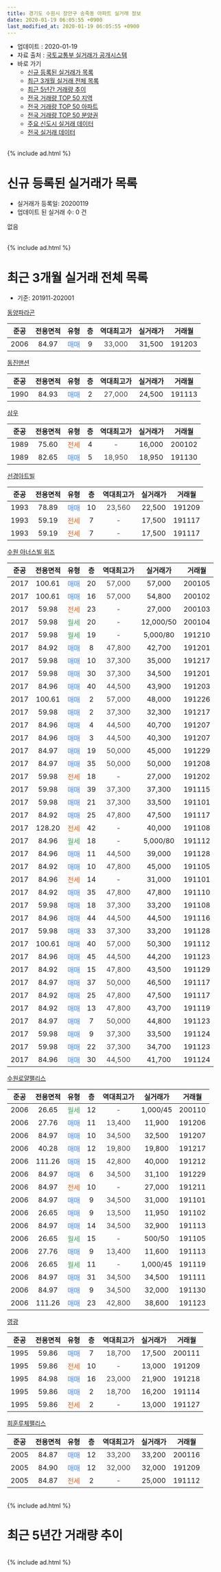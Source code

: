 ```yaml
---
title: 경기도 수원시 장안구 송죽동 아파트 실거래 정보
date: 2020-01-19 06:05:55 +0900
last_modified_at: 2020-01-19 06:05:55 +0900
---
```


* 업데이트 : 2020-01-19
* 자료 출처 : [국토교통부 실거래가 공개시스템](http://rt.molit.go.kr)
* 바로 가기
    * [신규 등록된 실거래가 목록](#신규-등록된-실거래가-목록)
    * [최근 3개월 실거래 전체 목록](#최근-3개월-실거래-전체-목록)
    * [최근 5년간 거래량 추이](#최근-5년간-거래량-추이)
    * [전국 거래량 TOP 50 지역](https://apt-info.github.io/apt-trade-info/최근-3개월-전국에서-가장-거래가-많이-발생한-지역)
    * [전국 거래량 TOP 50 아파트](https://apt-info.github.io/apt-trade-info/최근-3개월-전국에서-가장-거래가-많이-발생한-아파트)
    * [전국 거래량 TOP 50 분양권](https://apt-info.github.io/apt-trade-info/최근-3개월-전국에서-가장-거래가-많이-발생한-분양권)
    * [주요 신도시 실거래 데이터](https://apt-info.github.io/apt-trade-info/주요-신도시)
    * [전국 실거래 데이터](https://apt-info.github.io/apt-trade-info/전국)
<br>
{% include ad.html %}
<br>

# 신규 등록된 실거래가 목록
* 실거래가 등록일: 20200119
* 업데이트 된 실거래 수: 0 건

없음

<br>
{% include ad.html %}
<br>

# 최근 3개월 실거래 전체 목록
* 기준: 201911-202001


[동양파라곤](https://search.naver.com/search.naver?query=%EA%B2%BD%EA%B8%B0%EB%8F%84+%EC%88%98%EC%9B%90%EC%8B%9C+%EC%9E%A5%EC%95%88%EA%B5%AC+%EC%86%A1%EC%A3%BD%EB%8F%99+%EB%8F%99%EC%96%91%ED%8C%8C%EB%9D%BC%EA%B3%A4)

|준공|전용면적|유형|층|역대최고가|실거래가|거래월|
|:---:|:---:|:---:|:---:|:---:|:---:|:---:|
|2006|84.97|<span style="color:#4285f3">매매</span>|9|<span style="color:#444444">33,000</span>|31,500|191203|

[동진맨션](https://search.naver.com/search.naver?query=%EA%B2%BD%EA%B8%B0%EB%8F%84+%EC%88%98%EC%9B%90%EC%8B%9C+%EC%9E%A5%EC%95%88%EA%B5%AC+%EC%86%A1%EC%A3%BD%EB%8F%99+%EB%8F%99%EC%A7%84%EB%A7%A8%EC%85%98)

|준공|전용면적|유형|층|역대최고가|실거래가|거래월|
|:---:|:---:|:---:|:---:|:---:|:---:|:---:|
|1990|84.93|<span style="color:#4285f3">매매</span>|2|<span style="color:#444444">27,000</span>|24,500|191113|

[삼우](https://search.naver.com/search.naver?query=%EA%B2%BD%EA%B8%B0%EB%8F%84+%EC%88%98%EC%9B%90%EC%8B%9C+%EC%9E%A5%EC%95%88%EA%B5%AC+%EC%86%A1%EC%A3%BD%EB%8F%99+%EC%82%BC%EC%9A%B0)

|준공|전용면적|유형|층|역대최고가|실거래가|거래월|
|:---:|:---:|:---:|:---:|:---:|:---:|:---:|
|1989|75.60|<span style="color:#ff5a00">전세</span>|4|<span style="color:#444444">-</span>|16,000|200102|
|1989|82.65|<span style="color:#4285f3">매매</span>|5|<span style="color:#444444">18,950</span>|18,950|191130|

[선경아트빌](https://search.naver.com/search.naver?query=%EA%B2%BD%EA%B8%B0%EB%8F%84+%EC%88%98%EC%9B%90%EC%8B%9C+%EC%9E%A5%EC%95%88%EA%B5%AC+%EC%86%A1%EC%A3%BD%EB%8F%99+%EC%84%A0%EA%B2%BD%EC%95%84%ED%8A%B8%EB%B9%8C)

|준공|전용면적|유형|층|역대최고가|실거래가|거래월|
|:---:|:---:|:---:|:---:|:---:|:---:|:---:|
|1993|78.89|<span style="color:#4285f3">매매</span>|10|<span style="color:#444444">23,560</span>|22,500|191209|
|1993|59.19|<span style="color:#ff5a00">전세</span>|7|<span style="color:#444444">-</span>|17,500|191117|
|1993|59.19|<span style="color:#ff5a00">전세</span>|7|<span style="color:#444444">-</span>|17,500|191117|

[수원 아너스빌 위즈](https://search.naver.com/search.naver?query=%EA%B2%BD%EA%B8%B0%EB%8F%84+%EC%88%98%EC%9B%90%EC%8B%9C+%EC%9E%A5%EC%95%88%EA%B5%AC+%EC%86%A1%EC%A3%BD%EB%8F%99+%EC%88%98%EC%9B%90+%EC%95%84%EB%84%88%EC%8A%A4%EB%B9%8C+%EC%9C%84%EC%A6%88)

|준공|전용면적|유형|층|역대최고가|실거래가|거래월|
|:---:|:---:|:---:|:---:|:---:|:---:|:---:|
|2017|100.61|<span style="color:#4285f3">매매</span>|20|<span style="color:#444444">57,000</span>|57,000|200105|
|2017|100.61|<span style="color:#4285f3">매매</span>|16|<span style="color:#444444">57,000</span>|54,800|200102|
|2017|59.98|<span style="color:#ff5a00">전세</span>|23|<span style="color:#444444">-</span>|27,000|200103|
|2017|59.98|<span style="color:#34a853">월세</span>|20|<span style="color:#444444">-</span>|12,000/50|200104|
|2017|59.98|<span style="color:#34a853">월세</span>|19|<span style="color:#444444">-</span>|5,000/80|191210|
|2017|84.92|<span style="color:#4285f3">매매</span>|8|<span style="color:#444444">47,800</span>|42,700|191201|
|2017|59.98|<span style="color:#4285f3">매매</span>|10|<span style="color:#444444">37,300</span>|35,000|191217|
|2017|59.98|<span style="color:#4285f3">매매</span>|30|<span style="color:#444444">37,300</span>|34,500|191201|
|2017|84.96|<span style="color:#4285f3">매매</span>|40|<span style="color:#444444">44,500</span>|43,900|191203|
|2017|100.61|<span style="color:#4285f3">매매</span>|2|<span style="color:#444444">57,000</span>|48,000|191226|
|2017|59.98|<span style="color:#4285f3">매매</span>|2|<span style="color:#444444">37,300</span>|32,300|191217|
|2017|84.96|<span style="color:#4285f3">매매</span>|4|<span style="color:#444444">44,500</span>|40,700|191207|
|2017|84.96|<span style="color:#4285f3">매매</span>|3|<span style="color:#444444">44,500</span>|40,300|191207|
|2017|84.97|<span style="color:#4285f3">매매</span>|19|<span style="color:#444444">50,000</span>|45,000|191229|
|2017|84.97|<span style="color:#4285f3">매매</span>|35|<span style="color:#444444">50,000</span>|50,000|191208|
|2017|59.98|<span style="color:#ff5a00">전세</span>|18|<span style="color:#444444">-</span>|27,000|191202|
|2017|59.98|<span style="color:#4285f3">매매</span>|39|<span style="color:#444444">37,300</span>|37,300|191115|
|2017|59.98|<span style="color:#4285f3">매매</span>|21|<span style="color:#444444">37,300</span>|33,500|191101|
|2017|84.92|<span style="color:#4285f3">매매</span>|25|<span style="color:#444444">47,800</span>|47,500|191117|
|2017|128.20|<span style="color:#ff5a00">전세</span>|42|<span style="color:#444444">-</span>|40,000|191108|
|2017|84.96|<span style="color:#34a853">월세</span>|18|<span style="color:#444444">-</span>|5,000/80|191112|
|2017|84.96|<span style="color:#4285f3">매매</span>|11|<span style="color:#444444">44,500</span>|39,000|191128|
|2017|84.92|<span style="color:#4285f3">매매</span>|10|<span style="color:#444444">47,800</span>|45,000|191105|
|2017|84.96|<span style="color:#ff5a00">전세</span>|14|<span style="color:#444444">-</span>|31,000|191101|
|2017|84.92|<span style="color:#4285f3">매매</span>|35|<span style="color:#444444">47,800</span>|47,800|191110|
|2017|59.98|<span style="color:#4285f3">매매</span>|18|<span style="color:#444444">37,300</span>|33,200|191108|
|2017|84.96|<span style="color:#4285f3">매매</span>|44|<span style="color:#444444">44,500</span>|44,500|191116|
|2017|59.98|<span style="color:#4285f3">매매</span>|33|<span style="color:#444444">37,300</span>|33,200|191128|
|2017|100.61|<span style="color:#4285f3">매매</span>|40|<span style="color:#444444">57,000</span>|50,300|191112|
|2017|84.96|<span style="color:#4285f3">매매</span>|45|<span style="color:#444444">44,500</span>|44,200|191123|
|2017|84.92|<span style="color:#4285f3">매매</span>|15|<span style="color:#444444">47,800</span>|43,500|191129|
|2017|84.97|<span style="color:#4285f3">매매</span>|37|<span style="color:#444444">50,000</span>|46,500|191117|
|2017|84.92|<span style="color:#4285f3">매매</span>|25|<span style="color:#444444">47,800</span>|47,500|191117|
|2017|84.92|<span style="color:#4285f3">매매</span>|13|<span style="color:#444444">47,800</span>|43,700|191119|
|2017|84.97|<span style="color:#4285f3">매매</span>|7|<span style="color:#444444">50,000</span>|44,800|191123|
|2017|59.98|<span style="color:#4285f3">매매</span>|9|<span style="color:#444444">37,300</span>|33,500|191124|
|2017|59.98|<span style="color:#4285f3">매매</span>|22|<span style="color:#444444">37,300</span>|34,700|191123|
|2017|84.96|<span style="color:#4285f3">매매</span>|30|<span style="color:#444444">44,500</span>|41,700|191124|


<script async src="//pagead2.googlesyndication.com/pagead/js/adsbygoogle.js"></script>
<!-- 기본 -->
<ins class="adsbygoogle"
     style="display:block"
     data-ad-client="ca-pub-1142216861245946"
     data-ad-slot="4805727019"
     data-ad-format="auto"
     data-full-width-responsive="true"></ins>
<script>
(adsbygoogle = window.adsbygoogle || []).push({});
</script>


[수원로얄팰리스](https://search.naver.com/search.naver?query=%EA%B2%BD%EA%B8%B0%EB%8F%84+%EC%88%98%EC%9B%90%EC%8B%9C+%EC%9E%A5%EC%95%88%EA%B5%AC+%EC%86%A1%EC%A3%BD%EB%8F%99+%EC%88%98%EC%9B%90%EB%A1%9C%EC%96%84%ED%8C%B0%EB%A6%AC%EC%8A%A4)

|준공|전용면적|유형|층|역대최고가|실거래가|거래월|
|:---:|:---:|:---:|:---:|:---:|:---:|:---:|
|2006|26.65|<span style="color:#34a853">월세</span>|12|<span style="color:#444444">-</span>|1,000/45|200110|
|2006|27.76|<span style="color:#4285f3">매매</span>|11|<span style="color:#444444">13,400</span>|11,900|191206|
|2006|84.97|<span style="color:#4285f3">매매</span>|10|<span style="color:#444444">34,500</span>|32,500|191207|
|2006|40.28|<span style="color:#4285f3">매매</span>|12|<span style="color:#444444">19,800</span>|19,800|191217|
|2006|111.26|<span style="color:#4285f3">매매</span>|15|<span style="color:#444444">42,800</span>|40,000|191212|
|2006|84.97|<span style="color:#4285f3">매매</span>|6|<span style="color:#444444">34,500</span>|31,100|191229|
|2006|84.97|<span style="color:#ff5a00">전세</span>|10|<span style="color:#444444">-</span>|27,000|191211|
|2006|84.97|<span style="color:#4285f3">매매</span>|9|<span style="color:#444444">34,500</span>|31,000|191101|
|2006|26.65|<span style="color:#4285f3">매매</span>|9|<span style="color:#444444">13,500</span>|11,950|191102|
|2006|84.97|<span style="color:#4285f3">매매</span>|14|<span style="color:#444444">34,500</span>|32,900|191113|
|2006|26.65|<span style="color:#34a853">월세</span>|15|<span style="color:#444444">-</span>|500/50|191105|
|2006|27.76|<span style="color:#4285f3">매매</span>|9|<span style="color:#444444">13,400</span>|11,600|191113|
|2006|26.65|<span style="color:#34a853">월세</span>|11|<span style="color:#444444">-</span>|1,000/45|191119|
|2006|84.97|<span style="color:#4285f3">매매</span>|31|<span style="color:#444444">34,500</span>|34,500|191111|
|2006|84.97|<span style="color:#4285f3">매매</span>|9|<span style="color:#444444">34,500</span>|32,000|191130|
|2006|111.26|<span style="color:#4285f3">매매</span>|23|<span style="color:#444444">42,800</span>|38,600|191123|

[영광](https://search.naver.com/search.naver?query=%EA%B2%BD%EA%B8%B0%EB%8F%84+%EC%88%98%EC%9B%90%EC%8B%9C+%EC%9E%A5%EC%95%88%EA%B5%AC+%EC%86%A1%EC%A3%BD%EB%8F%99+%EC%98%81%EA%B4%91)

|준공|전용면적|유형|층|역대최고가|실거래가|거래월|
|:---:|:---:|:---:|:---:|:---:|:---:|:---:|
|1995|59.86|<span style="color:#4285f3">매매</span>|7|<span style="color:#444444">18,700</span>|17,500|200111|
|1995|59.86|<span style="color:#ff5a00">전세</span>|10|<span style="color:#444444">-</span>|13,000|191209|
|1995|84.98|<span style="color:#4285f3">매매</span>|16|<span style="color:#444444">23,000</span>|21,900|191218|
|1995|59.86|<span style="color:#4285f3">매매</span>|2|<span style="color:#444444">18,700</span>|16,200|191114|
|1995|59.86|<span style="color:#ff5a00">전세</span>|2|<span style="color:#444444">-</span>|13,000|191127|

[희훈루체팰리스](https://search.naver.com/search.naver?query=%EA%B2%BD%EA%B8%B0%EB%8F%84+%EC%88%98%EC%9B%90%EC%8B%9C+%EC%9E%A5%EC%95%88%EA%B5%AC+%EC%86%A1%EC%A3%BD%EB%8F%99+%ED%9D%AC%ED%9B%88%EB%A3%A8%EC%B2%B4%ED%8C%B0%EB%A6%AC%EC%8A%A4)

|준공|전용면적|유형|층|역대최고가|실거래가|거래월|
|:---:|:---:|:---:|:---:|:---:|:---:|:---:|
|2005|84.87|<span style="color:#4285f3">매매</span>|12|<span style="color:#444444">33,200</span>|33,200|200116|
|2005|84.90|<span style="color:#4285f3">매매</span>|12|<span style="color:#444444">32,000</span>|32,000|191209|
|2005|84.87|<span style="color:#ff5a00">전세</span>|2|<span style="color:#444444">-</span>|25,000|191112|


<br>
{% include ad.html %}
<br>

# 최근 5년간 거래량 추이


<div style="width:100%;">
    <canvas id="deal_progress" height="200"></canvas>
</div>

<script>
new Chart(document.getElementById("deal_progress"), {
    type: 'line',
    data: {
        labels: ['201501','201502','201503','201504','201505','201506','201507','201508','201509','201510','201511','201512','201601','201602','201603','201604','201605','201606','201607','201608','201609','201610','201611','201612','201701','201702','201703','201704','201705','201706','201707','201708','201709','201710','201711','201712','201801','201802','201803','201804','201805','201806','201807','201808','201809','201810','201811','201812','201901','201902','201903','201904','201905','201906','201907','201908','201909','201910','201911','201912','202001'],
        datasets: [{
            label: '매매',
            pointRadius: 1,
            data: [19, 15, 24, 18, 15, 15, 8, 5, 11, 9, 9, 10, 8, 11, 8, 11, 8, 7, 10, 15, 16, 12, 7, 11, 2, 13, 12, 6, 15, 15, 15, 3, 6, 7, 11, 8, 15, 9, 18, 9, 11, 11, 10, 16, 10, 10, 12, 8, 13, 11, 14, 6, 12, 14, 11, 8, 14, 20, 29, 19, 4],
            borderColor: "rgba(255, 201, 14, 1)",
            backgroundColor: "rgba(255, 201, 14, 0.5)",
            fill: false,
            lineTension: 0
        },{
            label: '전월세',
            pointRadius: 1,
            data: [9, 6, 11, 6, 8, 3, 5, 7, 9, 11, 5, 4, 12, 6, 5, 7, 3, 4, 6, 7, 3, 8, 4, 7, 21, 29, 33, 14, 9, 15, 14, 9, 5, 8, 7, 8, 8, 4, 7, 6, 7, 10, 8, 6, 9, 9, 8, 8, 10, 12, 14, 17, 12, 12, 15, 17, 9, 16, 9, 4, 4],
            borderColor: "rgba(0, 141, 185, 1)",
            backgroundColor: "rgba(0, 141, 185, 0.5)",
            fill: false,
            lineTension: 0
        }
        ]
    },
    options: {
        responsive: true,
        title: {
            display: false
        },
        tooltips: {
            mode: 'index',
            intersect: false
        },
        hover: {
            mode: 'nearest',
            intersect: true
        },
        scales: {
            xAxes: [{
                display: true,
                scaleLabel: {
                    display: true,
                    labelString: '년/월'
                }
            }],
            yAxes: [{
                display: true,
                ticks: {
                    suggestedMin: 0,
                },
                scaleLabel: {
                    display: true,
                    labelString: '실거래 수'
                }
            }]
        }
    }
});

</script>


<br>
{% include ad.html %}
<br>

